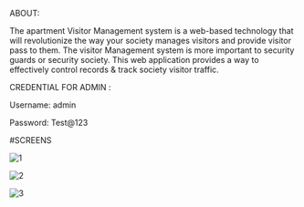 ABOUT:

The apartment Visitor Management system is a web-based technology that will revolutionize the way your society manages visitors and provide visitor pass to them. The visitor Management system is more important to security guards or security society. This web application provides a way to effectively control records & track society visitor traffic.

CREDENTIAL FOR ADMIN :

Username: admin

Password: Test@123

#SCREENS

![1](https://github.com/user-attachments/assets/e1256e67-66ba-4690-853d-dadd6f727318)

![2](https://github.com/user-attachments/assets/4b7e9e1b-6544-4d79-af4c-a01e8de4db3d)

![3](https://github.com/user-attachments/assets/97ea5bbf-3d65-4302-8b78-050b92f087d1)
